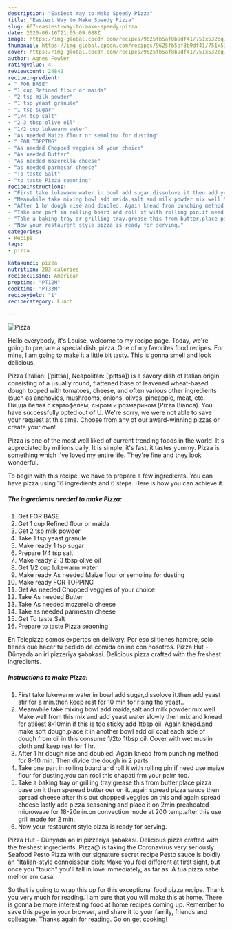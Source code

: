 ```yaml
---
description: "Easiest Way to Make Speedy Pizza"
title: "Easiest Way to Make Speedy Pizza"
slug: 607-easiest-way-to-make-speedy-pizza
date: 2020-06-16T21:05:09.088Z
image: https://img-global.cpcdn.com/recipes/9625fb5af8b9df41/751x532cq70/pizza-recipe-main-photo.jpg
thumbnail: https://img-global.cpcdn.com/recipes/9625fb5af8b9df41/751x532cq70/pizza-recipe-main-photo.jpg
cover: https://img-global.cpcdn.com/recipes/9625fb5af8b9df41/751x532cq70/pizza-recipe-main-photo.jpg
author: Agnes Fowler
ratingvalue: 4
reviewcount: 24842
recipeingredient:
- " FOR BASE"
- "1 cup Refined flour or maida"
- "2 tsp milk powder"
- "1 tsp yeast granule"
- "1 tsp sugar"
- "1/4 tsp salt"
- "2-3 tbsp olive oil"
- "1/2 cup lukewarm water"
- "As needed Maize flour or semolina for dusting"
- " FOR TOPPING"
- "As needed Chopped veggies of your choice"
- "As needed Butter"
- "As needed mozerella cheese"
- "as needed parmesan cheese"
- "To taste Salt"
- "to taste Pizza seaoning"
recipeinstructions:
- "First take lukewarm water.in bowl add sugar,dissolove it.then add yeast stir for a min.then keep rest for 10 min for rising the yeast.."
- "Meanwhile take mixing bowl add maida,salt and milk powder mix well Make well from this mix and add yeast water slowly then mix and knead for atliiest 8-10min if this is too sticky add 1tbsp oil. Again knead.and make soft dough.place it in another bowl add oil coat each side of dough from oil in this consume 1/2to 1tbsp oil. Cover with wet muslin cloth and keep rest for 1 hr."
- "After 1 hr dough rise and doubled. Again knead from punching method for 8-10 min. Then divide the dough in 2 parts"
- "Take one part in rolling board and roll it with rolling pin.if need use maize flour for dusting.you can rool this chapati frm your palm too."
- "Take a baking tray or grilling tray.grease this from butter.place pizza base on it then speread butter oer on it.,again spread pizza sauce then spread cheese after this put chopped veggies on this and again spread cheese lastly add pizza seasoning and place it on 2min preaheated microwave for 18-20min.on convection mode at 200 temp.after this use grill mode for 2 min."
- "Now your restaurent style pizza is ready for serving."
categories:
- Recipe
tags:
- pizza

katakunci: pizza 
nutrition: 203 calories
recipecuisine: American
preptime: "PT12M"
cooktime: "PT33M"
recipeyield: "1"
recipecategory: Lunch

---
```



![Pizza](https://img-global.cpcdn.com/recipes/9625fb5af8b9df41/751x532cq70/pizza-recipe-main-photo.jpg)

Hello everybody, it's Louise, welcome to my recipe page. Today, we're going to prepare a special dish, pizza. One of my favorites food recipes. For mine, I am going to make it a little bit tasty. This is gonna smell and look delicious.

Pizza (Italian: [ˈpittsa], Neapolitan: [ˈpittsə]) is a savory dish of Italian origin consisting of a usually round, flattened base of leavened wheat-based dough topped with tomatoes, cheese, and often various other ingredients (such as anchovies, mushrooms, onions, olives, pineapple, meat, etc. Пицца белая с картофелем, сыром и розмарином (Pizza Bianca). You have successfully opted out of U. We&#39;re sorry, we were not able to save your request at this time. Choose from any of our award-winning pizzas or create your own!

Pizza is one of the most well liked of current trending foods in the world. It's appreciated by millions daily. It is simple, it's fast, it tastes yummy. Pizza is something which I've loved my entire life. They're fine and they look wonderful.


To begin with this recipe, we have to prepare a few ingredients. You can have pizza using 16 ingredients and 6 steps. Here is how you can achieve it.

<!--inarticleads1-->

##### The ingredients needed to make Pizza:

1. Get  FOR BASE
1. Get 1 cup Refined flour or maida
1. Get 2 tsp milk powder
1. Take 1 tsp yeast granule
1. Make ready 1 tsp sugar
1. Prepare 1/4 tsp salt
1. Make ready 2-3 tbsp olive oil
1. Get 1/2 cup lukewarm water
1. Make ready As needed Maize flour or semolina for dusting
1. Make ready  FOR TOPPING
1. Get As needed Chopped veggies of your choice
1. Take As needed Butter
1. Take As needed mozerella cheese
1. Take as needed parmesan cheese
1. Get To taste Salt
1. Prepare to taste Pizza seaoning


En Telepizza somos expertos en delivery. Por eso si tienes hambre, solo tienes que hacer tu pedido de comida online con nosotros. Pizza Hut - Dünyada ən iri pizzeriya şəbəkəsi. Delicious pizza crafted with the freshest ingredients. 

<!--inarticleads2-->

##### Instructions to make Pizza:

1. First take lukewarm water.in bowl add sugar,dissolove it.then add yeast stir for a min.then keep rest for 10 min for rising the yeast..
1. Meanwhile take mixing bowl add maida,salt and milk powder mix well Make well from this mix and add yeast water slowly then mix and knead for atliiest 8-10min if this is too sticky add 1tbsp oil. Again knead.and make soft dough.place it in another bowl add oil coat each side of dough from oil in this consume 1/2to 1tbsp oil. Cover with wet muslin cloth and keep rest for 1 hr.
1. After 1 hr dough rise and doubled. Again knead from punching method for 8-10 min. Then divide the dough in 2 parts
1. Take one part in rolling board and roll it with rolling pin.if need use maize flour for dusting.you can rool this chapati frm your palm too.
1. Take a baking tray or grilling tray.grease this from butter.place pizza base on it then speread butter oer on it.,again spread pizza sauce then spread cheese after this put chopped veggies on this and again spread cheese lastly add pizza seasoning and place it on 2min preaheated microwave for 18-20min.on convection mode at 200 temp.after this use grill mode for 2 min.
1. Now your restaurent style pizza is ready for serving.


Pizza Hut - Dünyada ən iri pizzeriya şəbəkəsi. Delicious pizza crafted with the freshest ingredients. Pizza@ is taking the Coronavirus very seriously. Seafood Pesto Pizza with our signature secret recipe Pesto sauce is boldly an &#34;Italian-style connoisseur dish: Make you feel different at first sight, but once you &#34;touch&#34; you&#39;ll fall in love immediately, as far as. A tua pizza sabe melhor em casa. 

So that is going to wrap this up for this exceptional food pizza recipe. Thank you very much for reading. I am sure that you will make this at home. There is gonna be more interesting food at home recipes coming up. Remember to save this page in your browser, and share it to your family, friends and colleague. Thanks again for reading. Go on get cooking!
